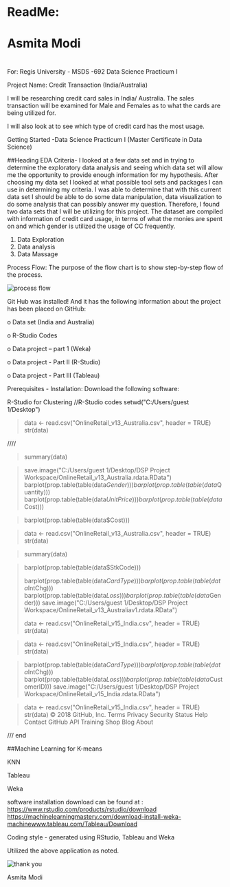 

# ReadMe: <h1>


# Asmita Modi<h1> 



 
For: Regis University - MSDS -692 Data Science Practicum I 



Project Name: Credit Transaction (India/Australia)



I will be researching credit card sales in India/ Australia.  The sales transaction will be examined for
Male and Females as to what the cards are being utilized for.  



I will also look at to see which type of credit card has the
most usage.   



Getting Started -Data Science Practicum I (Master Certificate in
Data Science) 

##Heading EDA Criteria-
I looked at a few data set and in trying to determine the exploratory data analysis and seeing which data set will allow me the opportunity to provide enough information for my hypothesis. After choosing my data set I looked at what possible tool sets and packages 
I can use in determining my criteria.  I was able to determine that with this current data set I should be able to do some data manipulation, data visualization to do some analysis that can possibly answer my question. Therefore, I found two data sets that I will be utilizing for this project. The dataset are compiled with information of credit card usage, in terms of what the monies are spent on and which gender is utilized the usage of CC frequently. 

1)	Data Exploration
2)	Data analysis 
3)	Data Massage 

Process Flow: 
The purpose of the flow chart is to show step-by-step flow of the process. 

![process flow](https://user-images.githubusercontent.com/40149131/41949912-2262a622-79b3-11e8-93e4-cb2c4088daad.jpg)


Git Hub was installed! And it has the following information
about the project has been placed on GitHub: 



o Data set (India and Australia)  



o R-Studio Codes 



o Data project – part 1 (Weka)



o Data project - Part II   (R-Studio) 



o Data project - Part III   (Tableau)




Prerequisites - Installation: Download the following software: 



R-Studio for Clustering 
//R-Studio codes 
setwd("C:/Users/guest 1/Desktop")
> data <- read.csv("OnlineRetail_v13_Australia.csv", header = TRUE)
> str(data)



////

> summary(data)

> save.image("C:/Users/guest 1/Desktop/DSP Project Workspace/OnlineRetail_v13_Australia.rdata.RData")
> barplot(prop.table(table(data$Gender)))
> barplot(prop.table(table(data$Quantity)))
> barplot(prop.table(table(data$UnitPrice)))
> barplot(prop.table(table(data$Cost)))

> barplot(prop.table(table(data$Cost)))

> data <- read.csv("OnlineRetail_v13_Australia.csv", header = TRUE)
> str(data)

> summary(data)




> barplot(prop.table(table(data$StkCode)))
> 
> barplot(prop.table(table(data$CardType)))
> barplot(prop.table(table(data$IntChg)))
> barplot(prop.table(table(data$Loss)))
> barplot(prop.table(table(data$Gender)))
> save.image("C:/Users/guest 1/Desktop/DSP Project Workspace/OnlineRetail_v13_Australiav1.rdata.RData")
> 
> 
> 
> 
> data <- read.csv("OnlineRetail_v15_India.csv", header = TRUE)
> str(data)


> data <- read.csv("OnlineRetail_v15_India.csv", header = TRUE)
> str(data)

> barplot(prop.table(table(data$CardType)))
> barplot(prop.table(table(data$IntChg)))
> barplot(prop.table(table(data$Loss)))
> barplot(prop.table(table(data$CustomerID)))
> save.image("C:/Users/guest 1/Desktop/DSP Project Workspace/OnlineRetail_v15_India.rdata.RData")
> 


> data <- read.csv("OnlineRetail_v15_India.csv", header = TRUE)
> str(data)
© 2018 GitHub, Inc.
Terms
Privacy
Security
Status
Help
Contact GitHub
API
Training
Shop
Blog
About

/// end 



##Machine Learning for K-means 



KNN 



Tableau 



Weka



software installation download can be found at : https://www.rstudio.com/products/rstudio/download https://machinelearningmastery.com/download-install-weka-machinewww.tableau.com/Tableau/Download



Coding style - generated using RStudio, Tableau and Weka 



Utilized the above application as noted.  

![thank you](https://user-images.githubusercontent.com/40149131/41949455-fead84ce-79b0-11e8-8d40-04d19f2befc5.jpg)

Asmita Modi 



